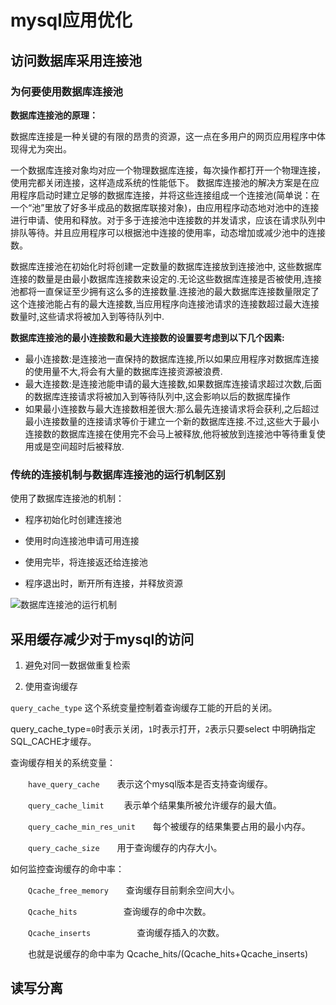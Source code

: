 # mysql应用优化

## 访问数据库采用连接池

### 为何要使用数据库连接池

**数据库连接池的原理：**

数据库连接是一种关键的有限的昂贵的资源，这一点在多用户的网页应用程序中体现得尤为突出。

一个数据库连接对象均对应一个物理数据库连接，每次操作都打开一个物理连接，使用完都关闭连接，这样造成系统的性能低下。 数据库连接池的解决方案是在应用程序启动时建立足够的数据库连接，并将这些连接组成一个连接池(简单说：在一个“池”里放了好多半成品的数据库联接对象)，由应用程序动态地对池中的连接进行申请、使用和释放。对于多于连接池中连接数的并发请求，应该在请求队列中排队等待。并且应用程序可以根据池中连接的使用率，动态增加或减少池中的连接数。

数据库连接池在初始化时将创建一定数量的数据库连接放到连接池中, 这些数据库连接的数量是由最小数据库连接数来设定的.无论这些数据库连接是否被使用,连接池都将一直保证至少拥有这么多的连接数量.连接池的最大数据库连接数量限定了这个连接池能占有的最大连接数,当应用程序向连接池请求的连接数超过最大连接数量时,这些请求将被加入到等待队列中.


**数据库连接池的最小连接数和最大连接数的设置要考虑到以下几个因素:**

- 最小连接数:是连接池一直保持的数据库连接,所以如果应用程序对数据库连接的使用量不大,将会有大量的数据库连接资源被浪费.
- 最大连接数:是连接池能申请的最大连接数,如果数据库连接请求超过次数,后面的数据库连接请求将被加入到等待队列中,这会影响以后的数据库操作
- 如果最小连接数与最大连接数相差很大:那么最先连接请求将会获利,之后超过最小连接数量的连接请求等价于建立一个新的数据库连接.不过,这些大于最小连接数的数据库连接在使用完不会马上被释放,他将被放到连接池中等待重复使用或是空间超时后被释放.

### 传统的连接机制与数据库连接池的运行机制区别

使用了数据库连接池的机制：

- 程序初始化时创建连接池

- 使用时向连接池申请可用连接

- 使用完毕，将连接返还给连接池

- 程序退出时，断开所有连接，并释放资源

![数据库连接池的运行机制](https://images2018.cnblogs.com/blog/137084/201805/137084-20180524194122461-804315041.png)





## 采用缓存减少对于mysql的访问

1. 避免对同一数据做重复检索

2. 使用查询缓存

`query_cache_type` 这个系统变量控制着查询缓存工能的开启的关闭。

query_cache_type=`0`时表示关闭，`1`时表示打开，`2`表示只要select 中明确指定SQL_CACHE才缓存。

查询缓存相关的系统变量：

　　`have_query_cache`　　表示这个mysql版本是否支持查询缓存。

　　`query_cache_limit`　　 表示单个结果集所被允许缓存的最大值。

　　`query_cache_min_res_unit`　　每个被缓存的结果集要占用的最小内存。

　　`query_cache_size`　　用于查询缓存的内存大小。

 

如何监控查询缓存的命中率： 

　　`Qcache_free_memory`　　查询缓存目前剩余空间大小。

　　`Qcache_hits`　　　　　     查询缓存的命中次数。

　　`Qcache_inserts`　　　　　 查询缓存插入的次数。

　　也就是说缓存的命中率为 Qcache_hits/(Qcache_hits+Qcache_inserts)


## 读写分离
